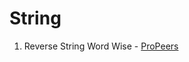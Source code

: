 # String
1) Reverse String Word Wise - [ProPeers](https://www.naukri.com/code360/problems/reverse-string-word-wise_1262348)
